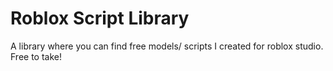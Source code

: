 # Roblox Script Library
A library where you can find free models/ scripts I created for roblox studio. Free to take!

